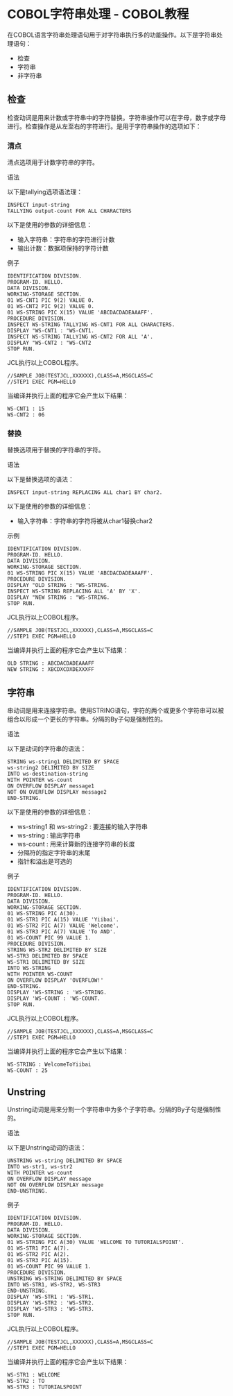 # COBOL字符串处理 - COBOL教程

在COBOL语言字符串处理语句用于对字符串执行多的功能操作。以下是字符串处理语句：

*   检查
*   字符串
*   非字符串

## 检查

检查动词是用来计数或字符串中的字符替换。字符串操作可以在字母，数字或字母进行。检查操作是从左至右的字符进行。是用于字符串操作的选项如下：

### 清点

清点选项用于计数字符串的字符。

语法

以下是tallying选项语法理：

```
INSPECT input-string
TALLYING output-count FOR ALL CHARACTERS

```

以下是使用的参数的详细信息：

*   输入字符串：字符串的字符进行计数
*   输出计数：数据项保持的字符计数

例子

```
IDENTIFICATION DIVISION.
PROGRAM-ID. HELLO.
DATA DIVISION.
WORKING-STORAGE SECTION.
01 WS-CNT1 PIC 9(2) VALUE 0.
01 WS-CNT2 PIC 9(2) VALUE 0.
01 WS-STRING PIC X(15) VALUE 'ABCDACDADEAAAFF'.
PROCEDURE DIVISION.
INSPECT WS-STRING TALLYING WS-CNT1 FOR ALL CHARACTERS.
DISPLAY "WS-CNT1 : "WS-CNT1.
INSPECT WS-STRING TALLYING WS-CNT2 FOR ALL 'A'.
DISPLAY "WS-CNT2 : "WS-CNT2
STOP RUN.

```

JCL执行以上COBOL程序。

```
//SAMPLE JOB(TESTJCL,XXXXXX),CLASS=A,MSGCLASS=C
//STEP1 EXEC PGM=HELLO

```

当编译并执行上面的程序它会产生以下结果：

```
WS-CNT1 : 15
WS-CNT2 : 06

```

### 替换

替换选项用于替换的字符串的字符。

语法

以下是替换选项的语法：

```
INSPECT input-string REPLACING ALL char1 BY char2.

```

以下是使用的参数的详细信息：

*   输入字符串：字符串的字符将被从char1替换char2

示例

```
IDENTIFICATION DIVISION.
PROGRAM-ID. HELLO.
DATA DIVISION.
WORKING-STORAGE SECTION.
01 WS-STRING PIC X(15) VALUE 'ABCDACDADEAAAFF'.
PROCEDURE DIVISION.
DISPLAY "OLD STRING : "WS-STRING.
INSPECT WS-STRING REPLACING ALL 'A' BY 'X'.
DISPLAY "NEW STRING : "WS-STRING.
STOP RUN.

```

JCL执行以上COBOL程序。

```
//SAMPLE JOB(TESTJCL,XXXXXX),CLASS=A,MSGCLASS=C
//STEP1 EXEC PGM=HELLO

```

当编译并执行上面的程序它会产生以下结果：

```
OLD STRING : ABCDACDADEAAAFF
NEW STRING : XBCDXCDXDEXXXFF

```

## 字符串

串动词是用来连接字符串。使用STRING语句，字符的两个或更多个字符串可以被组合以形成一个更长的字符串。分隔的By子句是强制性的。

语法

以下是动词的字符串的语法：

```
STRING ws-string1 DELIMITED BY SPACE
ws-string2 DELIMITED BY SIZE
INTO ws-destination-string
WITH POINTER ws-count
ON OVERFLOW DISPLAY message1
NOT ON OVERFLOW DISPLAY message2
END-STRING.

```

以下是使用的参数的详细信息：

*   ws-string1 和 ws-string2 : 要连接的输入字符串
*   ws-string : 输出字符串
*   ws-count : 用来计算新的连接字符串的长度
*   分隔符的指定字符串的末尾
*   指针和溢出是可选的

例子

```
IDENTIFICATION DIVISION.
PROGRAM-ID. HELLO.
DATA DIVISION.
WORKING-STORAGE SECTION.
01 WS-STRING PIC A(30).
01 WS-STR1 PIC A(15) VALUE 'Yiibai'.
01 WS-STR2 PIC A(7) VALUE 'Welcome'.
01 WS-STR3 PIC A(7) VALUE 'To AND'.
01 WS-COUNT PIC 99 VALUE 1.
PROCEDURE DIVISION.
STRING WS-STR2 DELIMITED BY SIZE
WS-STR3 DELIMITED BY SPACE
WS-STR1 DELIMITED BY SIZE
INTO WS-STRING 
WITH POINTER WS-COUNT
ON OVERFLOW DISPLAY 'OVERFLOW!' 
END-STRING.
DISPLAY 'WS-STRING : 'WS-STRING.
DISPLAY 'WS-COUNT : 'WS-COUNT.
STOP RUN.

```

JCL执行以上COBOL程序。

```
//SAMPLE JOB(TESTJCL,XXXXXX),CLASS=A,MSGCLASS=C
//STEP1 EXEC PGM=HELLO

```

当编译并执行上面的程序它会产生以下结果：

```
WS-STRING : WelcomeToYiibai       
WS-COUNT : 25

```

## Unstring

Unstring动词是用来分割一个字符串中为多个子字符串。分隔的By子句是强制性的。

语法

以下是Unstring动词的语法：

```
UNSTRING ws-string DELIMITED BY SPACE
INTO ws-str1, ws-str2
WITH POINTER ws-count
ON OVERFLOW DISPLAY message
NOT ON OVERFLOW DISPLAY message
END-UNSTRING.

```

例子

```
IDENTIFICATION DIVISION.
PROGRAM-ID. HELLO.
DATA DIVISION.
WORKING-STORAGE SECTION.
01 WS-STRING PIC A(30) VALUE 'WELCOME TO TUTORIALSPOINT'.
01 WS-STR1 PIC A(7).
01 WS-STR2 PIC A(2).
01 WS-STR3 PIC A(15).
01 WS-COUNT PIC 99 VALUE 1.
PROCEDURE DIVISION.
UNSTRING WS-STRING DELIMITED BY SPACE
INTO WS-STR1, WS-STR2, WS-STR3
END-UNSTRING.
DISPLAY 'WS-STR1 : 'WS-STR1.
DISPLAY 'WS-STR2 : 'WS-STR2.
DISPLAY 'WS-STR3 : 'WS-STR3.
STOP RUN.

```

JCL执行以上COBOL程序。

```
//SAMPLE JOB(TESTJCL,XXXXXX),CLASS=A,MSGCLASS=C
//STEP1 EXEC PGM=HELLO

```

当编译并执行上面的程序它会产生以下结果：

```
WS-STR1 : WELCOME
WS-STR2 : TO
WS-STR3 : TUTORIALSPOINT 
```

 